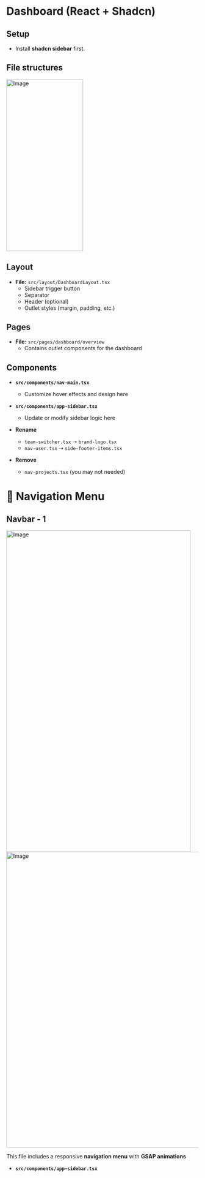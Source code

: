# Dashboard (React + Shadcn)

## Setup
- Install **shadcn sidebar** first.

## File structures
<img width="201" height="449" alt="Image" src="https://github.com/user-attachments/assets/42c849b0-46e2-4776-a115-51de99d24bb9" />

## Layout
- **File:** `src/layout/DashboardLayout.tsx`
  - Sidebar trigger button
  - Separator
  - Header (optional)
  - Outlet styles (margin, padding, etc.)

## Pages
- **File:** `src/pages/dashboard/overview`
  - Contains outlet components for the dashboard

## Components
- **`src/components/nav-main.tsx`**
  - Customize hover effects and design here

- **`src/components/app-sidebar.tsx`**
  - Update or modify sidebar logic here

- **Rename**
  - `team-switcher.tsx` ➝ `brand-logo.tsx`
  - `nav-user.tsx` ➝ `side-footer-items.tsx`

- **Remove**
  - `nav-projects.tsx` (you may not needed)


# 🚀 Navigation Menu
## Navbar - 1

<img width="483" height="840" alt="Image" src="https://github.com/user-attachments/assets/a1385edc-0e62-43d4-b7a3-f8024490e53d" />

<img width="1918" height="773" alt="Image" src="https://github.com/user-attachments/assets/53c6a168-a087-4b8a-aa10-5e71e01119b4" />

This file includes a responsive **navigation menu** with **GSAP animations** 

- **`src/components/app-sidebar.tsx`**
